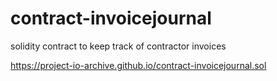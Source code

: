 # contract-invoicejournal
solidity contract to keep track of contractor invoices

https://project-io-archive.github.io/contract-invoicejournal.sol
